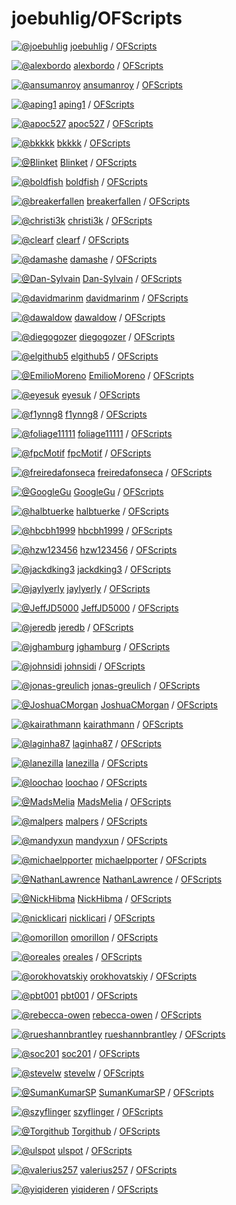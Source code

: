 # joebuhlig/OFScripts

[![@joebuhlig](https://avatars.githubusercontent.com/u/5321617?s=32&v=4)](https://github.com/joebuhlig) [joebuhlig](https://github.com/joebuhlig) / [OFScripts]()

[![@alexbordo](https://avatars.githubusercontent.com/u/33745103?s=32&v=4)](https://github.com/alexbordo) [alexbordo](https://github.com/alexbordo) / [OFScripts](https://github.com/alexbordo/OFScripts)

[![@ansumanroy](https://avatars.githubusercontent.com/u/2049513?s=32&v=4)](https://github.com/ansumanroy) [ansumanroy](https://github.com/ansumanroy) / [OFScripts](https://github.com/ansumanroy/OFScripts)

[![@aping1](https://avatars.githubusercontent.com/u/6884436?s=32&v=4)](https://github.com/aping1) [aping1](https://github.com/aping1) / [OFScripts](https://github.com/aping1/OFScripts)

[![@apoc527](https://avatars.githubusercontent.com/u/24831696?s=32&v=4)](https://github.com/apoc527) [apoc527](https://github.com/apoc527) / [OFScripts](https://github.com/apoc527/OFScripts)

[![@bkkkk](https://avatars.githubusercontent.com/u/962304?s=32&v=4)](https://github.com/bkkkk) [bkkkk](https://github.com/bkkkk) / [OFScripts](https://github.com/bkkkk/OFScripts)

[![@Blinket](https://avatars.githubusercontent.com/u/6489050?s=32&v=4)](https://github.com/Blinket) [Blinket](https://github.com/Blinket) / [OFScripts](https://github.com/Blinket/OFScripts)

[![@boldfish](https://avatars.githubusercontent.com/u/360075?s=32&v=4)](https://github.com/boldfish) [boldfish](https://github.com/boldfish) / [OFScripts](https://github.com/boldfish/OFScripts)

[![@breakerfallen](https://avatars.githubusercontent.com/u/31422286?s=32&v=4)](https://github.com/breakerfallen) [breakerfallen](https://github.com/breakerfallen) / [OFScripts](https://github.com/breakerfallen/OFScripts)

[![@christi3k](https://avatars.githubusercontent.com/u/104006?s=32&v=4)](https://github.com/christi3k) [christi3k](https://github.com/christi3k) / [OFScripts](https://github.com/christi3k/OFScripts)

[![@clearf](https://avatars.githubusercontent.com/u/1944486?s=32&v=4)](https://github.com/clearf) [clearf](https://github.com/clearf) / [OFScripts](https://github.com/clearf/OFScripts)

[![@damashe](https://avatars.githubusercontent.com/u/17675966?s=32&v=4)](https://github.com/damashe) [damashe](https://github.com/damashe) / [OFScripts](https://github.com/damashe/OFScripts)

[![@Dan-Sylvain](https://avatars.githubusercontent.com/u/14176333?s=32&v=4)](https://github.com/Dan-Sylvain) [Dan-Sylvain](https://github.com/Dan-Sylvain) / [OFScripts](https://github.com/Dan-Sylvain/OFScripts)

[![@davidmarinm](https://avatars.githubusercontent.com/u/13056664?s=32&v=4)](https://github.com/davidmarinm) [davidmarinm](https://github.com/davidmarinm) / [OFScripts](https://github.com/davidmarinm/OFScripts)

[![@dawaldow](https://avatars.githubusercontent.com/u/57457955?s=32&v=4)](https://github.com/dawaldow) [dawaldow](https://github.com/dawaldow) / [OFScripts](https://github.com/dawaldow/OFScripts)

[![@diegogozer](https://avatars.githubusercontent.com/u/19439346?s=32&v=4)](https://github.com/diegogozer) [diegogozer](https://github.com/diegogozer) / [OFScripts](https://github.com/diegogozer/OFScripts)

[![@elgithub5](https://avatars.githubusercontent.com/u/16802598?s=32&v=4)](https://github.com/elgithub5) [elgithub5](https://github.com/elgithub5) / [OFScripts](https://github.com/elgithub5/OFScripts)

[![@EmilioMoreno](https://avatars.githubusercontent.com/u/3957904?s=32&v=4)](https://github.com/EmilioMoreno) [EmilioMoreno](https://github.com/EmilioMoreno) / [OFScripts](https://github.com/EmilioMoreno/OFScripts)

[![@eyesuk](https://avatars.githubusercontent.com/u/9576885?s=32&v=4)](https://github.com/eyesuk) [eyesuk](https://github.com/eyesuk) / [OFScripts](https://github.com/eyesuk/OFScripts)

[![@f1ynng8](https://avatars.githubusercontent.com/u/1539218?s=32&v=4)](https://github.com/f1ynng8) [f1ynng8](https://github.com/f1ynng8) / [OFScripts](https://github.com/f1ynng8/OFScripts)

[![@foliage11111](https://avatars.githubusercontent.com/u/14758407?s=32&v=4)](https://github.com/foliage11111) [foliage11111](https://github.com/foliage11111) / [OFScripts](https://github.com/foliage11111/OFScripts)

[![@fpcMotif](https://avatars.githubusercontent.com/u/3038653?s=32&v=4)](https://github.com/fpcMotif) [fpcMotif](https://github.com/fpcMotif) / [OFScripts](https://github.com/fpcMotif/OFScripts)

[![@freiredafonseca](https://avatars.githubusercontent.com/u/3586394?s=32&v=4)](https://github.com/freiredafonseca) [freiredafonseca](https://github.com/freiredafonseca) / [OFScripts](https://github.com/freiredafonseca/OFScripts)

[![@GoogleGu](https://avatars.githubusercontent.com/u/13414901?s=32&v=4)](https://github.com/GoogleGu) [GoogleGu](https://github.com/GoogleGu) / [OFScripts](https://github.com/GoogleGu/OFScripts)

[![@halbtuerke](https://avatars.githubusercontent.com/u/160?s=32&v=4)](https://github.com/halbtuerke) [halbtuerke](https://github.com/halbtuerke) / [OFScripts](https://github.com/halbtuerke/OFScripts)

[![@hbcbh1999](https://avatars.githubusercontent.com/u/1378193?s=32&v=4)](https://github.com/hbcbh1999) [hbcbh1999](https://github.com/hbcbh1999) / [OFScripts](https://github.com/hbcbh1999/OFScripts)

[![@hzw123456](https://avatars.githubusercontent.com/u/34083461?s=32&v=4)](https://github.com/hzw123456) [hzw123456](https://github.com/hzw123456) / [OFScripts](https://github.com/hzw123456/OFScripts)

[![@jackdking3](https://avatars.githubusercontent.com/u/43673558?s=32&v=4)](https://github.com/jackdking3) [jackdking3](https://github.com/jackdking3) / [OFScripts](https://github.com/jackdking3/OFScripts)

[![@jaylyerly](https://avatars.githubusercontent.com/u/1743037?s=32&v=4)](https://github.com/jaylyerly) [jaylyerly](https://github.com/jaylyerly) / [OFScripts](https://github.com/jaylyerly/OFScripts)

[![@JeffJD5000](https://avatars.githubusercontent.com/u/3957864?s=32&v=4)](https://github.com/JeffJD5000) [JeffJD5000](https://github.com/JeffJD5000) / [OFScripts](https://github.com/JeffJD5000/OFScripts)

[![@jeredb](https://avatars.githubusercontent.com/u/83013?s=32&v=4)](https://github.com/jeredb) [jeredb](https://github.com/jeredb) / [OFScripts](https://github.com/jeredb/OFScripts)

[![@jghamburg](https://avatars.githubusercontent.com/u/814942?s=32&v=4)](https://github.com/jghamburg) [jghamburg](https://github.com/jghamburg) / [OFScripts](https://github.com/jghamburg/OFScripts)

[![@johnsidi](https://avatars.githubusercontent.com/u/8401687?s=32&v=4)](https://github.com/johnsidi) [johnsidi](https://github.com/johnsidi) / [OFScripts](https://github.com/johnsidi/OFScripts)

[![@jonas-greulich](https://avatars.githubusercontent.com/u/51189715?s=32&v=4)](https://github.com/jonas-greulich) [jonas-greulich](https://github.com/jonas-greulich) / [OFScripts](https://github.com/jonas-greulich/OFScripts)

[![@JoshuaCMorgan](https://avatars.githubusercontent.com/u/18130802?s=32&v=4)](https://github.com/JoshuaCMorgan) [JoshuaCMorgan](https://github.com/JoshuaCMorgan) / [OFScripts](https://github.com/JoshuaCMorgan/OFScripts)

[![@kairathmann](https://avatars.githubusercontent.com/u/925420?s=32&v=4)](https://github.com/kairathmann) [kairathmann](https://github.com/kairathmann) / [OFScripts](https://github.com/kairathmann/OFScripts)

[![@laginha87](https://avatars.githubusercontent.com/u/6118156?s=32&v=4)](https://github.com/laginha87) [laginha87](https://github.com/laginha87) / [OFScripts](https://github.com/laginha87/OFScripts)

[![@lanezilla](https://avatars.githubusercontent.com/u/20608597?s=32&v=4)](https://github.com/lanezilla) [lanezilla](https://github.com/lanezilla) / [OFScripts](https://github.com/lanezilla/OFScripts)

[![@loochao](https://avatars.githubusercontent.com/u/658603?s=32&v=4)](https://github.com/loochao) [loochao](https://github.com/loochao) / [OFScripts](https://github.com/loochao/OFScripts)

[![@MadsMelia](https://avatars.githubusercontent.com/u/62309734?s=32&v=4)](https://github.com/MadsMelia) [MadsMelia](https://github.com/MadsMelia) / [OFScripts](https://github.com/MadsMelia/OFScripts)

[![@malpers](https://avatars.githubusercontent.com/u/20910040?s=32&v=4)](https://github.com/malpers) [malpers](https://github.com/malpers) / [OFScripts](https://github.com/malpers/OFScripts)

[![@mandyxun](https://avatars.githubusercontent.com/u/8396047?s=32&v=4)](https://github.com/mandyxun) [mandyxun](https://github.com/mandyxun) / [OFScripts](https://github.com/mandyxun/OFScripts)

[![@michaelpporter](https://avatars.githubusercontent.com/u/599168?s=32&v=4)](https://github.com/michaelpporter) [michaelpporter](https://github.com/michaelpporter) / [OFScripts](https://github.com/michaelpporter/OFScripts)

[![@NathanLawrence](https://avatars.githubusercontent.com/u/786462?s=32&v=4)](https://github.com/NathanLawrence) [NathanLawrence](https://github.com/NathanLawrence) / [OFScripts](https://github.com/NathanLawrence/OFScripts)

[![@NickHibma](https://avatars.githubusercontent.com/u/572576?s=32&v=4)](https://github.com/NickHibma) [NickHibma](https://github.com/NickHibma) / [OFScripts](https://github.com/NickHibma/OFScripts)

[![@nicklicari](https://avatars.githubusercontent.com/u/14947648?s=32&v=4)](https://github.com/nicklicari) [nicklicari](https://github.com/nicklicari) / [OFScripts](https://github.com/nicklicari/OFScripts)

[![@omorillon](https://avatars.githubusercontent.com/u/3868697?s=32&v=4)](https://github.com/omorillon) [omorillon](https://github.com/omorillon) / [OFScripts](https://github.com/omorillon/OFScripts)

[![@oreales](https://avatars.githubusercontent.com/u/123195?s=32&v=4)](https://github.com/oreales) [oreales](https://github.com/oreales) / [OFScripts](https://github.com/oreales/OFScripts)

[![@orokhovatskiy](https://avatars.githubusercontent.com/u/23494254?s=32&v=4)](https://github.com/orokhovatskiy) [orokhovatskiy](https://github.com/orokhovatskiy) / [OFScripts](https://github.com/orokhovatskiy/OFScripts)

[![@pbt001](https://avatars.githubusercontent.com/u/25734894?s=32&v=4)](https://github.com/pbt001) [pbt001](https://github.com/pbt001) / [OFScripts](https://github.com/pbt001/OFScripts)

[![@rebecca-owen](https://avatars.githubusercontent.com/u/3610457?s=32&v=4)](https://github.com/rebecca-owen) [rebecca-owen](https://github.com/rebecca-owen) / [OFScripts](https://github.com/rebecca-owen/OFScripts)

[![@rueshannbrantley](https://avatars.githubusercontent.com/u/32078013?s=32&v=4)](https://github.com/rueshannbrantley) [rueshannbrantley](https://github.com/rueshannbrantley) / [OFScripts](https://github.com/rueshannbrantley/OFScripts)

[![@soc201](https://avatars.githubusercontent.com/u/35974830?s=32&v=4)](https://github.com/soc201) [soc201](https://github.com/soc201) / [OFScripts](https://github.com/soc201/OFScripts)

[![@stevelw](https://avatars.githubusercontent.com/u/19916119?s=32&v=4)](https://github.com/stevelw) [stevelw](https://github.com/stevelw) / [OFScripts](https://github.com/stevelw/OFScripts)

[![@SumanKumarSP](https://avatars.githubusercontent.com/u/12198982?s=32&v=4)](https://github.com/SumanKumarSP) [SumanKumarSP](https://github.com/SumanKumarSP) / [OFScripts](https://github.com/SumanKumarSP/OFScripts)

[![@szyflinger](https://avatars.githubusercontent.com/u/6827971?s=32&v=4)](https://github.com/szyflinger) [szyflinger](https://github.com/szyflinger) / [OFScripts](https://github.com/szyflinger/OFScripts)

[![@Torgithub](https://avatars.githubusercontent.com/u/6786840?s=32&v=4)](https://github.com/Torgithub) [Torgithub](https://github.com/Torgithub) / [OFScripts](https://github.com/Torgithub/OFScripts)

[![@ulspot](https://avatars.githubusercontent.com/u/10909074?s=32&v=4)](https://github.com/ulspot) [ulspot](https://github.com/ulspot) / [OFScripts](https://github.com/ulspot/OFScripts)

[![@valerius257](https://avatars.githubusercontent.com/u/5458823?s=32&v=4)](https://github.com/valerius257) [valerius257](https://github.com/valerius257) / [OFScripts](https://github.com/valerius257/OFScripts)

[![@yiqideren](https://avatars.githubusercontent.com/u/713086?s=32&v=4)](https://github.com/yiqideren) [yiqideren](https://github.com/yiqideren) / [OFScripts](https://github.com/yiqideren/OFScripts)

